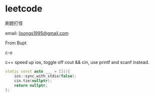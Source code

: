 # leetcode

刷题打怪

email: lisongs1995@gmail.com

From Bupt

c-o

c++ speed up ios, toggle off cout && cin, use printf and scanf instead.
```C++
static const auto ___ = [](){
    ios::sync_with_stdio(false);
    cin.tie(nullptr);
    return nullptr;
};
```
